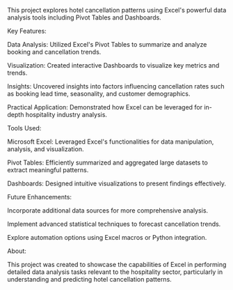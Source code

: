 This project explores hotel cancellation patterns using Excel's powerful data analysis tools including Pivot Tables and Dashboards.

Key Features:

Data Analysis: Utilized Excel's Pivot Tables to summarize and analyze booking and cancellation trends.

Visualization: Created interactive Dashboards to visualize key metrics and trends.

Insights: Uncovered insights into factors influencing cancellation rates such as booking lead time, seasonality, and customer demographics.

Practical Application: Demonstrated how Excel can be leveraged for in-depth hospitality industry analysis.

Tools Used:

Microsoft Excel: Leveraged Excel's functionalities for data manipulation, analysis, and visualization.

Pivot Tables: Efficiently summarized and aggregated large datasets to extract meaningful patterns.

Dashboards: Designed intuitive visualizations to present findings effectively.

Future Enhancements:

Incorporate additional data sources for more comprehensive analysis.

Implement advanced statistical techniques to forecast cancellation trends.

Explore automation options using Excel macros or Python integration.

About:

This project was created to showcase the capabilities of Excel in performing detailed data analysis tasks relevant to the hospitality sector, particularly in understanding and predicting hotel cancellation patterns.
